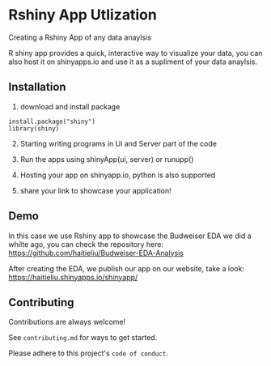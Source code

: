 
# Rshiny App Utlization

Creating a Rshiny App of any data anaylsis

R shiny app provides a quick, interactive way to visualize your data, you can also host it on shinyapps.io and use it as a supliment of your data anaylsis.



## Installation

1. download and install package
```{r}
install.package("shiny")
library(shiny)
```

2. Starting writing programs in Ui and Server part of the code

3. Run the apps using shinyApp(ui, server) or runupp()

4. Hosting your app on shinyapp.io, python is also supported

5. share your link to showcase your application!

## Demo

In this case we use Rshiny app to showcase the Budweiser EDA we did a whilte ago, you can check the repository here: https://github.com/haitieliu/Budweiser-EDA-Analysis

After creating the EDA, we publish our app on our website, take a look: https://haitieliu.shinyapps.io/shinyapp/


## Contributing

Contributions are always welcome!

See `contributing.md` for ways to get started.

Please adhere to this project's `code of conduct`.

